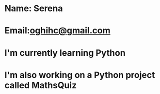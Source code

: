 # Name: Serena
# Email:oghihc@gmail.com
# I'm currently learning Python
# I'm also working on a Python project called MathsQuiz